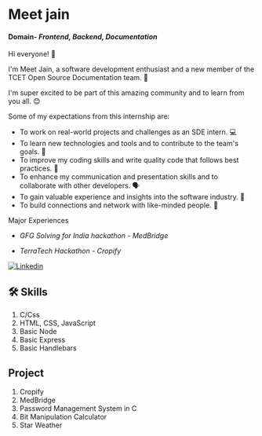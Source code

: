 
# Meet jain

#### Domain- *Frontend, Backend, Documentation*


Hi everyone! 👋

I'm Meet Jain, a software development enthusiast and a new member of the TCET Open Source Documentation team. 🙌

I'm super excited to be part of this amazing community and to learn from you all. 😊

Some of my expectations from this internship are:

- To work on real-world projects and challenges as an SDE intern. 💻
- To learn new technologies and tools and to contribute to the team's goals. 🚀
- To improve my coding skills and write quality code that follows best practices. 📝
- To enhance my communication and presentation skills and to collaborate with other developers. 🗣️
- To gain valuable experience and insights into the software industry. 🌟
- To build connections and network with like-minded people. 🤝

Major Experiences

- *GFG Solving for India hackathon - MedBridge*

- *TerraTech Hackathon - Cropify*



[![Linkedin](https://cdn-icons-png.flaticon.com/512/179/179330.png 'Codey the Codecademy mascot')](https://www.linkedin.com/in/mjjain/)




## 🛠 Skills
1. C/Css
2. HTML, CSS, JavaScript
3. Basic Node
4. Basic Express
5. Basic Handlebars


## Project

1. Cropify
2. MedBridge
3. Password Management System in C
4. Bit Manipulation Calculator
5. Star Weather



